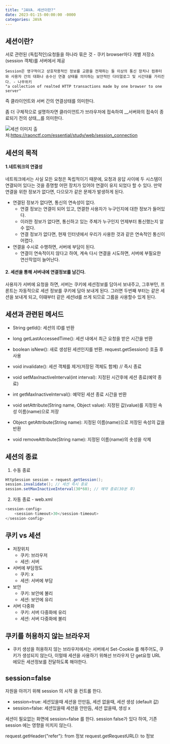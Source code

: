```yaml
---
title: "JAVA. 세션이란?"
date: 2023-01-15-00:00:00 -0000
categories: JAVA
---
```



## 세션이란?
서로 관련된 (독립적인)요청들을 하나라 묶은 것 - 쿠키
browser마다 개별 저장소 (session 객체)를 서버에서 제공
```
Session은 영구적이고 상호작용적인 정보를 교환을 전재하는 둘 이상의 통신 장치나 컴퓨터와 사용자 간의 대화나 송수신 연결 상태를 의미하는 보안적인 다이얼로그 및 시간대를 가리킨다. - 나무위키
"a collection of realted HTTP transactions made by one browser to one server"
```

즉 클라이언트와 서버 간의 연결상태를 의미한다.

좀 더 구체적으로 설명하자면 클라이언트가 브라우저에 접속하여 __서버와의 접속이 종료되기 전의 상태__를 의미한다.


![세션](https://raonctf.com/static/essential/images/network/network_session_01.jpg)
이미지 출처:https://raonctf.com/essential/study/web/session_connection


## 세션의 목적

#### 1.네트워크의 연결성
네트워크에서는 사실 모든 요청은 독립적이기 때문에, 요청과 응답 사이에 두 시스템이 연결되어 있다는 것을 증명할 어떤 장치가 있어야 연결이 유지 되었다 할 수 있다. 만약 연결을 위한 정보가 없다면, 다으모가 같은 문제가 발생하게 된다.
- 연결된 정보가 없다면, 통신의 연속성이 없다.
    - 연결 정보는 연결이 되어 있고, 연결한 사용자가 누구인지에 대한 정보가 들어있다.
    - 이러한 정보가 없다면, 통신하고 있는 주체가 누구인지 언제부터 통신했는지 알수 없다.
    - 연결 정보가 없다면, 현재 인터넷에서 우리가 사용한 것과 같은 연속적인 통신이 어렵다.
- 연결을 수시로 수행하면, 서버에 부담이 된다.
    - 연결이 연속적이지 않다고 하여, 계속 다시 연결을 시도하면, 서버에 부필요한 연산작업이 늘어난다.
#### 2. 세션을 통해 서버내에 연결정보를 남긴다.
사용자가 서버에 요청을 하면, 서버는 쿠키에 세션정보를 담아서 보내주고, 그후부턴, 프론트는 자동적으로 세션 정보를 쿠키에 담아 보내게 된다. 그러면 두번째 부터는 같은 세션을 보내게 되고, 이떄부터 같은 세션Id를 쓰게 되므로 그룹을 사용할수 있게 된다.


## 세션과 관련된 메서드
- String getId(): 세션의 ID를 반환
- long getLastAccessedTime(): 세션 내에서 최근 요청을 받은 시간을 반환
- boolean isNew(): 새로 생성된 세션인지를 반환. request.getSession() 호출 후 사용
- void invalidate(): 세션 객체를 제거(저장된 객체도 함께) // 즉시 종료
- void setMaxInactiveInterval(int interval): 지정된 시간후에 세션 종료(예약 종료)
- int getMaxInactiveInterval(): 예약된 세션 종료 시간을 반환

- void setAttribute(String name, Object value): 지정된 값(value)를 지정된 속성 이름(name)으로 저장
- Object getAttribute(String name): 지정된 이름(name)으로 저장된 속성의 값을 반환
- void removeAttribute(String name): 지정된 이름(name)의 솟성을 삭제

## 세션의 종료
1. 수동 종료
```java
HttpSession session = request.getSession();
session.invalidate(); // 세션 즉시 종료
session.setMaxInactiveInterval(30*60); // 예약 종료(30분 후)
```
2. 자동 종료 - web.xml
```java
<session-config>
    <session-timeout>30</session-timeout>
</session-config>
```

## 쿠키 vs 세션
- 저장위치
    - 쿠키: 브라우저
    - 세션: 서버
- 서버에 부담정도
    - 쿠키: x
    - 세션: 서버에 부담
- 보안
    - 쿠키: 보안에 불리
    - 세션: 보안에 유리
- 서버 다중화
    - 쿠키: 서버 다중화에 유리
    - 세션: 서버 다중화에 불리

## 쿠키를 허용하지 않는 브라우저
- 쿠키 생성을 허용하지 않는 브라우저에서는 서버에서 Set-Cookie 를 해주어도, 쿠키가 생성되지 않는다, 이럴때 세션을 사용하기 위해선 브라우저 단 get요청 URL 에모든 세션정보를 전달하도록 해야한다.

## session=false
자원을 아끼기 위해 session 의 시작 을 컨트롤 한다.
- session=true: 세션있을때 세션을 안만듬, 세션 없을때, 세션 생성  (default 값)
- session=false: 세션있을때 세션을 안만듬, 세션 없을때, 생성 x

세션이 필요없는 화면에 session=false 를 한다.
session false가 있다 하여, 기존 session 에는 영향을 미치지 않는다.


request.getHeader("refer"): from 정보
request.getRequestURL(): to 정보

